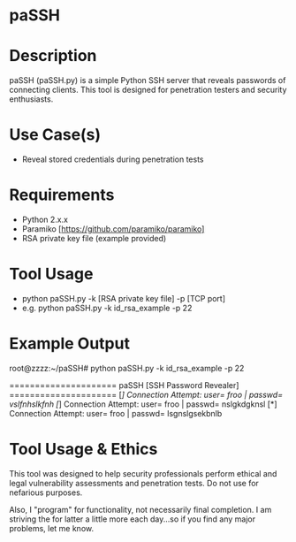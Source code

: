# paSSH

Description
===========
paSSH (paSSH.py) is a simple Python SSH server that reveals passwords of connecting clients.  This tool is designed for penetration testers and security enthusiasts.

Use Case(s)
===========
- Reveal stored credentials during penetration tests

Requirements
============
- Python 2.x.x
- Paramiko [https://github.com/paramiko/paramiko]
- RSA private key file (example provided)

Tool Usage
==========
- python paSSH.py -k [RSA private key file] -p [TCP port]
- e.g. python paSSH.py -k id_rsa_example -p 22

Example Output
==============

root@zzzz:~/paSSH# python paSSH.py -k id_rsa_example -p 22

===================== paSSH [SSH Password Revealer] =====================
[*] Connection Attempt: user= froo | passwd= vslfnhslkfnh
[*] Connection Attempt: user= froo | passwd= nslgkdgknsl
[*] Connection Attempt: user= froo | passwd= lsgnslgsekbnlb


Tool Usage & Ethics
===================
This tool was designed to help security professionals perform ethical and legal vulnerability assessments and penetration tests.  Do not use for nefarious purposes.

Also, I "program" for functionality, not necessarily final completion.  I am striving the for latter a little more each day...so if you find any major problems, let me know.